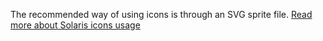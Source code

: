 The recommended way of using icons is through an SVG sprite file. [Read more about Solaris icons usage]([[docsref:/components/icon#use-solaris-icons]])
